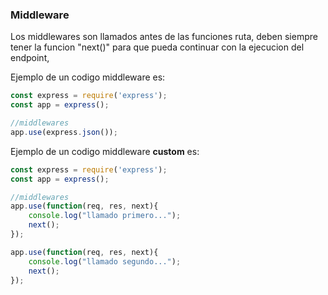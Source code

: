 
### Middleware
Los middlewares son llamados antes de las funciones ruta, deben siempre tener la funcion "next()" para que pueda continuar con la ejecucion del endpoint,

Ejemplo de un codigo middleware es:
```js
const express = require('express');
const app = express();

//middlewares
app.use(express.json());
```

Ejemplo de un codigo middleware **custom** es:
```js
const express = require('express');
const app = express();

//middlewares
app.use(function(req, res, next){
    console.log("llamado primero...");
    next();
});

app.use(function(req, res, next){
    console.log("llamado segundo...");
    next();
});
```